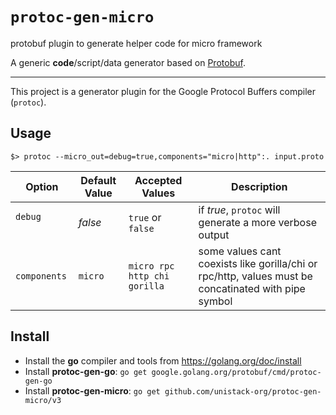 # `protoc-gen-micro`
protobuf plugin to generate helper code for micro framework

A generic **code**/script/data generator based on [Protobuf](https://developers.google.com/protocol-buffers/).

---

This project is a generator plugin for the Google Protocol Buffers compiler (`protoc`).

## Usage

```console
$> protoc --micro_out=debug=true,components="micro|http":. input.proto
```

| Option                | Default Value | Accepted Values           | Description
|-----------------------|---------------|---------------------------|-----------------------
| `debug`               | *false*       | `true` or `false`         | if *true*, `protoc` will generate a more verbose output
| `components`          | `micro`       | `micro rpc http chi gorilla` | some values cant coexists like gorilla/chi or rpc/http, values must be concatinated with pipe symbol

## Install

* Install the **go** compiler and tools from https://golang.org/doc/install
* Install **protoc-gen-go**: `go get google.golang.org/protobuf/cmd/protoc-gen-go`
* Install **protoc-gen-micro**: `go get github.com/unistack-org/protoc-gen-micro/v3`
